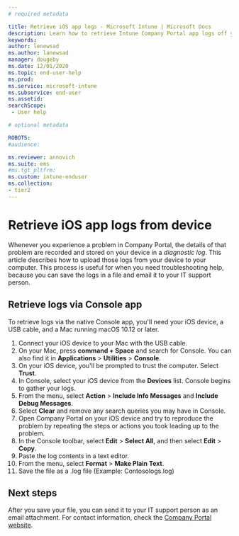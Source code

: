 ```yaml
---
# required metadata

title: Retrieve iOS app logs - Microsoft Intune | Microsoft Docs
description: Learn how to retrieve Intune Company Portal app logs off your device for troubleshooting purposes. 
keywords:
author: lenewsad
ms.author: lanewsad
manager: dougeby
ms.date: 12/01/2020
ms.topic: end-user-help
ms.prod:
ms.service: microsoft-intune
ms.subservice: end-user
ms.assetid: 
searchScope:
 - User help

# optional metadata

ROBOTS:  
#audience:

ms.reviewer: annovich
ms.suite: ems
#ms.tgt_pltfrm:
ms.custom: intune-enduser
ms.collection:
- tier2
---
```



# Retrieve iOS app logs from device  

 Whenever you experience a problem in Company Portal, the details of that problem are recorded and stored on your device in a _diagnostic log_. This article describes how to upload those logs from your device to your computer. This process is useful for when you need troubleshooting help, because you can save the logs in a file and email it to your IT support person.   

## Retrieve logs via Console app  

To retrieve logs via the native Console app, you'll need your iOS device, a USB cable, and a Mac running macOS 10.12 or later.   

1. Connect your iOS device to your Mac with the USB cable. 
2. On your Mac, press **command + Space** and search for Console. You can also find it in **Applications** > **Utilities** > **Console**.  
3. On your iOS device, you'll be prompted to trust the computer. Select **Trust**. 
3. In Console, select your iOS device from the **Devices** list. Console begins to gather your logs. 
4. From the menu, select **Action** > **Include Info Messages** and **Include Debug Messages**.  
6. Select **Clear** and remove any search queries you may have in Console.  
7. Open Company Portal on your iOS device and try to reproduce the problem by repeating the steps or actions you took leading up to the problem.              
8. In the Console toolbar, select **Edit** > **Select All**, and then select **Edit** > **Copy**. 
9. Paste the log contents in a text editor. 
10. From the menu, select **Format** > **Make Plain Text**. 
11. Save the file as a .log file (Example: Contosologs.log) 

## Next steps

After you save your file, you can send it to your IT support person as an email attachment. For contact information, check the [Company Portal website](https://go.microsoft.com/fwlink/?linkid=2010980).  
